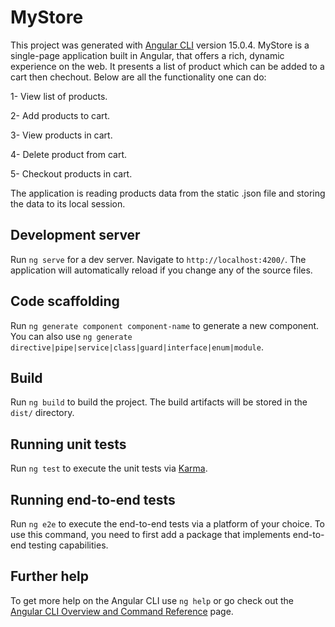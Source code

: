 # MyStore

This project was generated with [Angular CLI](https://github.com/angular/angular-cli) version 15.0.4.
MyStore is a single-page application built in Angular, that offers a rich, dynamic experience on the web. It presents a list of product which can be added to a cart then chechout. Below are all the functionality one can do:

1- View list of products.

2- Add products to cart.

3- View products in cart.

4- Delete product from cart.

5- Checkout products in cart.

The application is reading products data from the static .json file and storing the data to its local session.

## Development server

Run `ng serve` for a dev server. Navigate to `http://localhost:4200/`. The application will automatically reload if you change any of the source files.

## Code scaffolding

Run `ng generate component component-name` to generate a new component. You can also use `ng generate directive|pipe|service|class|guard|interface|enum|module`.

## Build

Run `ng build` to build the project. The build artifacts will be stored in the `dist/` directory.

## Running unit tests

Run `ng test` to execute the unit tests via [Karma](https://karma-runner.github.io).

## Running end-to-end tests

Run `ng e2e` to execute the end-to-end tests via a platform of your choice. To use this command, you need to first add a package that implements end-to-end testing capabilities.

## Further help

To get more help on the Angular CLI use `ng help` or go check out the [Angular CLI Overview and Command Reference](https://angular.io/cli) page.
